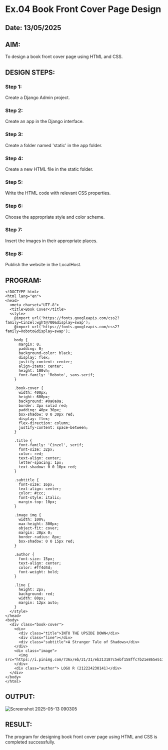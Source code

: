 # Ex.04 Book Front Cover Page Design
## Date: 13/05/2025

## AIM:
To design a book front cover page using HTML and CSS.

## DESIGN STEPS:

### Step 1:
Create a Django Admin project.

### Step 2:
Create an app in the Django interface.

### Step 3:
Create a folder named 'static' in the app folder.

### Step 4:
Create a new HTML file in the static folder.

### Step 5:
Write the HTML code with relevant CSS properties.

### Step 6:
Choose the appropriate style and color scheme.

### Step 7:
Insert the images in their appropriate places.

### Step 8:
Publish the website in the LocalHost.

## PROGRAM:
```
<!DOCTYPE html>
<html lang="en">
<head>
  <meta charset="UTF-8">
  <title>Book Cover</title>
  <style>
    @import url('https://fonts.googleapis.com/css2?family=Cinzel:wght@700&display=swap');
    @import url('https://fonts.googleapis.com/css2?family=Roboto&display=swap');

    body {
      margin: 0;
      padding: 0;
      background-color: black;
      display: flex;
      justify-content: center;
      align-items: center;
      height: 100vh;
      font-family: 'Roboto', sans-serif;
    }

    .book-cover {
      width: 400px;
      height: 600px;
      background: #0a0a0a;
      border: 3px solid red;
      padding: 40px 30px;
      box-shadow: 0 0 30px red;
      display: flex;
      flex-direction: column;
      justify-content: space-between;
    }

    .title {
      font-family: 'Cinzel', serif;
      font-size: 32px;
      color: red;
      text-align: center;
      letter-spacing: 1px;
      text-shadow: 0 0 10px red;
    }

    .subtitle {
      font-size: 16px;
      text-align: center;
      color: #ccc;
      font-style: italic;
      margin-top: 10px;
    }

    .image img {
      width: 100%;
      max-height: 300px;
      object-fit: cover;
      margin: 30px 0;
      border-radius: 8px;
      box-shadow: 0 0 15px red;
    }

    .author {
      font-size: 15px;
      text-align: center;
      color: #ff4d4d;
      font-weight: bold;
    }

    .line {
      height: 2px;
      background: red;
      width: 80px;
      margin: 12px auto;
    }
  </style>
</head>
<body>
  <div class="book-cover">
    <div>
      <div class="title">INTO THE UPSIDE DOWN</div>
      <div class="line"></div>
      <div class="subtitle">A Stranger Tale of Shadows</div>
    </div>
    <div class="image">
      <img src="https://i.pinimg.com/736x/eb/21/31/eb213187c5ebf158ffc7b21e865e5112.jpg">
    </div>
    <div class="author"> LOGU R (212224230141)</div>
  </div>
</body>
</html>
```
## OUTPUT:
![Screenshot 2025-05-13 090305](https://github.com/user-attachments/assets/e6196b99-6780-479f-9202-c32ec38f3e15)

## RESULT:
The program for designing book front cover page using HTML and CSS is completed successfully.
